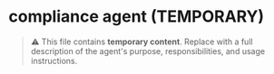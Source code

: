 # compliance agent (TEMPORARY)

> ⚠️ This file contains **temporary content**.
> Replace with a full description of the agent's purpose, responsibilities, and usage instructions.
